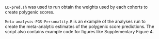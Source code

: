 

`LD-pred.sh` was used to run obtain the weights used by each cohorts to create polygenic scores. 

`Meta-analysis-PGS-Personality.R` is an example of the analyses run to create the meta-analytic estimates of the polygenic score predictions. The script also contains example code for figures like Supplementary Figure 4. 

